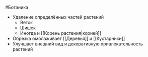 #Ботаника 
- Удаление определённых частей растений 
	- Веток
	- Шишек
	- Иногда и [[Корень растения|корней]]
- Обрезка омолаживает [[Деревья]] и [[Кустарники]] 
- Улучшает внешний вид и декоративную привлекательность растений 